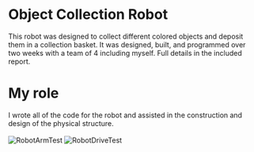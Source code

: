 # Object Collection Robot
This robot was designed to collect different colored objects and deposit them in a collection basket. It was designed, built, and programmed over two weeks with a team of 4 including myself. Full details in the included report.
# My role
I wrote all of the code for the robot and assisted in the construction and design of the physical structure. 
<br><br>
![RobotArmTest](https://github.com/user-attachments/assets/43efd287-1767-441d-a947-c512af9f5ae0)
![RobotDriveTest](https://github.com/user-attachments/assets/b2fff33b-cf56-416b-b540-9309fe959979)
